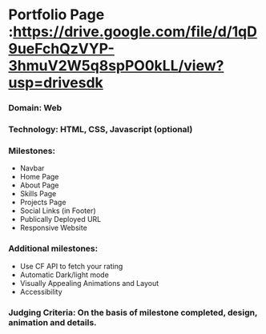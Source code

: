 # Portfolio Page :https://drive.google.com/file/d/1qD9ueFchQzVYP-3hmuV2W5q8spPO0kLL/view?usp=drivesdk
### Domain: Web 
### Technology: HTML, CSS, Javascript (optional)
### Milestones:
* Navbar
* Home Page
* About Page
* Skills Page
* Projects Page
* Social Links (in Footer)
* Publically Deployed URL
* Responsive Website

### Additional milestones:
* Use CF API to fetch your rating
* Automatic Dark/light mode
* Visually Appealing Animations and Layout
* Accessibility

### Judging Criteria: On the basis of milestone completed, design, animation and details.